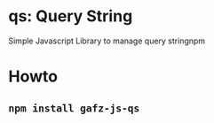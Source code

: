 # qs: Query String

Simple Javascript Library to manage query stringnpm

# Howto

## `npm install gafz-js-qs`
